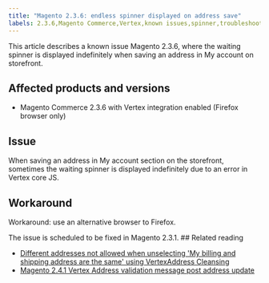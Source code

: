```yaml
---
title: "Magento 2.3.6: endless spinner displayed on address save"
labels: 2.3.6,Magento Commerce,Vertex,known issues,spinner,troubleshooting
---
```


This article describes a known issue Magento 2.3.6, where the waiting spinner is displayed indefinitely when saving an address in My account on storefront.

## Affected products and versions

* Magento Commerce 2.3.6 with Vertex integration enabled (Firefox browser only)

## Issue

When saving an address in My account section on the storefront, sometimes the waiting spinner is displayed indefinitely due to an error in Vertex core JS.

## Workaround

Workaround: use an alternative browser to Firefox.

The issue is scheduled to be fixed in Magento 2.3.1. \#\# Related reading

* [Different addresses not allowed when unselecting 'My billing and shipping address are the same' using VertexAddress Cleansing](https://support.magento.com/hc/en-us/articles/360046998952)
* [Magento 2.4.1 Vertex Address validation message post address update](https://support.magento.com/hc/en-us/articles/360050139631)

